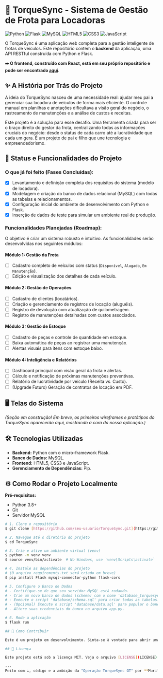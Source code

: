 # 🚗 TorqueSync - Sistema de Gestão de Frota para Locadoras

![Python](https://img.shields.io/badge/Python-3776AB?style=for-the-badge&logo=python&logoColor=white)
![Flask](https://img.shields.io/badge/Flask-000000?style=for-the-badge&logo=flask&logoColor=white)
![MySQL](https://img.shields.io/badge/MySQL-4479A1?style=for-the-badge&logo=mysql&logoColor=white)
![HTML5](https://img.shields.io/badge/HTML5-E34F26?style=for-the-badge&logo=html5&logoColor=white)
![CSS3](https://img.shields.io/badge/CSS3-1572B6?style=for-the-badge&logo=css3&logoColor=white)
![JavaScript](https://img.shields.io/badge/JavaScript-F7DF1E?style=for-the-badge&logo=javascript&logoColor=black)

O TorqueSync é uma aplicação web completa para a gestão inteligente de frotas de veículos. Este repositório contém o **backend** da aplicação, uma API RESTful construída com Python e Flask.

**➡️ O frontend, construído com React, está em seu próprio repositório e pode ser encontrado [aqui](https://github.com/MuriloRibeiro01/torquesync-frontend).**

## ✨ A História por Trás do Projeto

A ideia do TorqueSync nasceu de uma necessidade real: ajudar meu pai a gerenciar sua locadora de veículos de forma mais eficiente. O controle manual em planilhas e anotações dificultava a visão geral do negócio, o rastreamento de manutenções e a análise de custos e receitas.

Este projeto é a solução para esse desafio. Uma ferramenta criada para ser o braço direito do gestor da frota, centralizando todas as informações cruciais do negócio: desde o status de cada carro até a lucratividade que cada um gera. É um projeto de pai e filho que une tecnologia e empreendedorismo.

## 🚀 Status e Funcionalidades do Projeto

### O que já foi feito (Fases Concluídas):
- [X] Levantamento e definição completa dos requisitos do sistema (modelo de locadora).
- [X] Modelagem e criação do banco de dados relacional (MySQL) com todas as tabelas e relacionamentos.
- [X] Configuração inicial do ambiente de desenvolvimento com Python e Flask.
- [X] Inserção de dados de teste para simular um ambiente real de produção.

### Funcionalidades Planejadas (Roadmap):

O objetivo é criar um sistema robusto e intuitivo. As funcionalidades serão desenvolvidas nos seguintes módulos:

#### Módulo 1: Gestão da Frota
- [ ] Cadastro completo de veículos com status (`Disponível`, `Alugado`, `Em Manutenção`).
- [ ] Edição e visualização dos detalhes de cada veículo.

#### Módulo 2: Gestão de Operações
- [ ] Cadastro de clientes (locatários).
- [ ] Criação e gerenciamento de registros de locação (aluguéis).
- [ ] Registro de devolução com atualização de quilometragem.
- [ ] Registro de manutenções detalhadas com custos associados.

#### Módulo 3: Gestão de Estoque
- [ ] Cadastro de peças e controle de quantidade em estoque.
- [ ] Baixa automática de peças ao registrar uma manutenção.
- [ ] Alertas visuais para itens com estoque baixo.

#### Módulo 4: Inteligência e Relatórios
- [ ] Dashboard principal com visão geral da frota e alertas.
- [ ] Cálculo e notificação de próximas manutenções preventivas.
- [ ] Relatório de lucratividade por veículo (Receita vs. Custo).
- [ ] (Upgrade Futuro) Geração de contratos de locação em PDF.

## 🖥️ Telas do Sistema

*(Seção em construção! Em breve, os primeiros wireframes e protótipos do TorqueSync aparecerão aqui, mostrando a cara da nossa aplicação.)*

## 🛠️ Tecnologias Utilizadas

* **Backend:** Python com o micro-framework Flask.
* **Banco de Dados:** MySQL.
* **Frontend:** HTML5, CSS3 e JavaScript.
* **Gerenciamento de Dependências:** Pip.

## ⚙️ Como Rodar o Projeto Localmente

**Pré-requisitos:**
* Python 3.8+
* Git
* Servidor MySQL

```bash
# 1. Clone o repositório
$ git clone [https://github.com/seu-usuario/TorqueSync.git](https://github.com/seu-usuario/TorqueSync.git)

# 2. Navegue até o diretório do projeto
$ cd TorqueSync

# 3. Crie e ative um ambiente virtual (venv)
$ python -m venv venv
$ source venv/bin/activate  # No Windows, use `venv\Scripts\activate`

# 4. Instale as dependências do projeto
# (O arquivo requirements.txt será criado em breve)
$ pip install Flask mysql-connector-python flask-cors

# 5. Configure o Banco de Dados
# - Certifique-se de que seu servidor MySQL está rodando.
# - Crie um novo banco de dados (schema) com o nome 'database_torquesync'.
# - Execute o script 'database/schema.sql' para criar todas as tabelas.
# - (Opcional) Execute o script 'database/data.sql' para popular o banco com dados de teste.
# - Altere suas credenciais do banco no arquivo app.py.

# 6. Rode a aplicação
$ flask run

## 🤝 Como Contribuir

Este é um projeto em desenvolvimento. Sinta-se à vontade para abrir uma **Issue** para relatar bugs ou sugerir novas funcionalidades. Pull Requests são bem-vindos!

## 📄 Licença

Este projeto está sob a licença MIT. Veja o arquivo [LICENSE](LICENSE) para mais detalhes.

---
Feito com ☕, código e a ambição da "Operação TorqueSync GT" por **Murilo Ribeiro da Silveira**.
